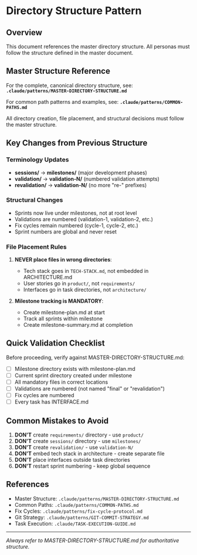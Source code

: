 # Directory Structure Pattern

## Overview
This document references the master directory structure. All personas must follow the structure defined in the master document.

## Master Structure Reference

For the complete, canonical directory structure, see:
**`.claude/patterns/MASTER-DIRECTORY-STRUCTURE.md`**

For common path patterns and examples, see:
**`.claude/patterns/COMMON-PATHS.md`**

All directory creation, file placement, and structural decisions must follow the master structure.

## Key Changes from Previous Structure

### Terminology Updates
- **sessions/** → **milestones/** (major development phases)
- **validation/** → **validation-N/** (numbered validation attempts)
- **revalidation/** → **validation-N/** (no more "re-" prefixes)

### Structural Changes
- Sprints now live under milestones, not at root level
- Validations are numbered (validation-1, validation-2, etc.)
- Fix cycles remain numbered (cycle-1, cycle-2, etc.)
- Sprint numbers are global and never reset

### File Placement Rules

1. **NEVER place files in wrong directories**:
   - Tech stack goes in `TECH-STACK.md`, not embedded in ARCHITECTURE.md
   - User stories go in `product/`, not `requirements/`
   - Interfaces go in task directories, not `architecture/`

2. **Milestone tracking is MANDATORY**:
   - Create milestone-plan.md at start
   - Track all sprints within milestone
   - Create milestone-summary.md at completion

## Quick Validation Checklist

Before proceeding, verify against MASTER-DIRECTORY-STRUCTURE.md:

- [ ] Milestone directory exists with milestone-plan.md
- [ ] Current sprint directory created under milestone
- [ ] All mandatory files in correct locations
- [ ] Validations are numbered (not named "final" or "revalidation")
- [ ] Fix cycles are numbered
- [ ] Every task has INTERFACE.md

## Common Mistakes to Avoid

1. **DON'T** create `requirements/` directory - use `product/`
2. **DON'T** create `sessions/` directory - use `milestones/`
3. **DON'T** create `revalidation/` - use `validation-N/`
4. **DON'T** embed tech stack in architecture - create separate file
5. **DON'T** place interfaces outside task directories
6. **DON'T** restart sprint numbering - keep global sequence

## References

- Master Structure: `.claude/patterns/MASTER-DIRECTORY-STRUCTURE.md`
- Common Paths: `.claude/patterns/COMMON-PATHS.md`
- Fix Cycles: `.claude/patterns/fix-cycle-protocol.md`
- Git Strategy: `.claude/patterns/GIT-COMMIT-STRATEGY.md`
- Task Execution: `.claude/TASK-EXECUTION-GUIDE.md`

---
*Always refer to MASTER-DIRECTORY-STRUCTURE.md for authoritative structure.*